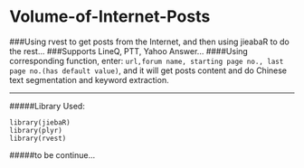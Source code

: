 # Volume-of-Internet-Posts
###Using rvest to get posts from the Internet, and then using jieabaR to do the rest...
###Supports LineQ, PTT, Yahoo Answer...
####Using corresponding function, enter:  ```url,forum name, starting page no., last page no.(has default value)```, and it will get posts content and do Chinese text segmentation and keyword extraction.
***

#####Library Used:
```
library(jiebaR)
library(plyr)
library(rvest)
```


#####to be continue...
